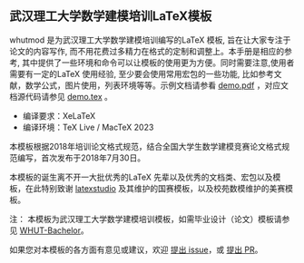 ## 武汉理工大学数学建模培训LaTeX模板

whutmod 是为武汉理工大学数学建模培训编写的LaTeX 模板, 旨在让大家专注于论文的内容写作, 而不用花费过多精力在格式的定制和调整上。本手册是相应的参考, 其中提供了一些环境和命令可以让模板的使用更为方便。同时需要注意,使用者需要有一定的LaTeX 使用经验, 至少要会使用常用宏包的一些功能, 比如参考文献，数学公式，图片使用，列表环境等等。示例文档请参看 [demo.pdf](https://github.com/huangyxi/whutmod/releases/latest/download/demo.pdf) ，对应文档源代码请参见 [demo.tex](https://github.com/huangyxi/whutmod/blob/master/demo.tex) 。

- 编译要求：XeLaTeX
- 编译环境：TeX Live / MacTeX 2023

本模板根据2018年培训论文格式规范，结合全国大学生数学建模竞赛论文格式规范编写，首次发布于2018年7月30日。

本模板的诞生离不开一大批优秀的LaTeX 先辈以及优秀的文档类、宏包以及模板，在此特别致谢 [latexstudio](https://github.com/latexstudio "GitHub: latexstudio") 及其维护的国赛模板，以及校苑数模维护的美赛模板。


注：
本模板为武汉理工大学数学建模培训模板，如需毕业设计（论文）模板请参见 [WHUT-Bachelor](https://github.com/huangyxi/WHUT-Bachelor "GitHub: 武汉理工大学本科生毕业设计（论文） LaTeX 模板")。

如果您对本模板的各方面有意见或建议，欢迎 [提出 issue](https://github.com/huangyxi/whutmod/issues/new/choose "New issue")，或 [提出 PR](https://github.com/huangyxi/whutmod/compare "New pull request")。
